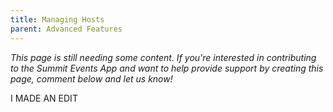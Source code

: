 ```yaml
---
title: Managing Hosts
parent: Advanced Features
---
```



*This page is still needing some content. If you're interested in contributing to the Summit Events App and want to help provide support by creating this page, comment below and let us know!*

I MADE AN EDIT
